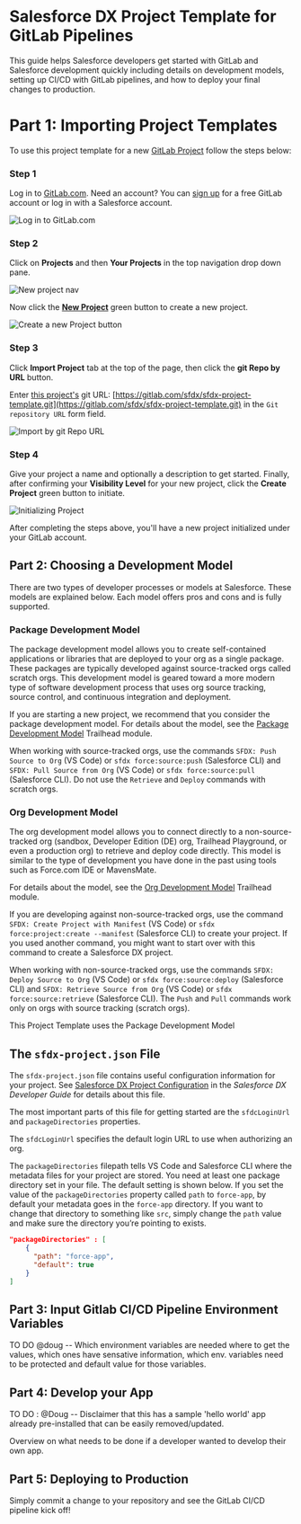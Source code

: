 # Salesforce DX Project Template for GitLab Pipelines

This guide helps Salesforce developers get started with GitLab and Salesforce development quickly including details on development models, setting up CI/CD with GitLab pipelines, and how to deploy your final changes to production.

# Part 1: Importing Project Templates

To use this project template for a new [GitLab Project](https://docs.gitlab.com/ee/user/project/) follow the steps below:

### Step 1

Log in to [GitLab.com](https://gitlab.com/users/sign_in). Need an account? You can [sign up](https://gitlab.com/users/sign_in) for a free GitLab account or log in with a Salesforce account.

![Log in to GitLab.com](./images/login.png)

### Step 2

Click on **Projects** and then **Your Projects** in the top navigation drop down pane.

![New project nav](./images/project-nav.png)

Now click the [**New Project**](https://gitlab.com/projects/new) green button to create a new project.

![Create a new Project button](./images/new-project-button.png)

### Step 3

Click **Import Project** tab at the top of the page, then click the **git Repo by URL** button.

Enter [this project's](https://gitlab.com/sfdx/sfdx-project-template) git URL: [https://gitlab.com/sfdx/sfdx-project-template.git](https://gitlab.com/sfdx/sfdx-project-template.git) in the `Git repository URL` form field.

![Import by git Repo URL](./images/new-project.png)

### Step 4

Give your project a name and optionally a description to get started. Finally, after confirming your **Visibility Level** for your new project, click the **Create Project** green button to initiate.

![Initializing Project](./images/new-project-2.png)

After completing the steps above, you'll have a new project initialized under your GitLab account.

## Part 2: Choosing a Development Model

There are two types of developer processes or models at Salesforce. These models are explained below. Each model offers pros and cons and is fully supported.

### Package Development Model

The package development model allows you to create self-contained applications or libraries that are deployed to your org as a single package. These packages are typically developed against source-tracked orgs called scratch orgs. This development model is geared toward a more modern type of software development process that uses org source tracking, source control, and continuous integration and deployment.

If you are starting a new project, we recommend that you consider the package development model. For details about the model, see the [Package Development Model](https://trailhead.salesforce.com/en/content/learn/modules/sfdx_dev_model) Trailhead module.

When working with source-tracked orgs, use the commands `SFDX: Push Source to Org` (VS Code) or `sfdx force:source:push` (Salesforce CLI) and `SFDX: Pull Source from Org` (VS Code) or `sfdx force:source:pull` (Salesforce CLI). Do not use the `Retrieve` and `Deploy` commands with scratch orgs.

### Org Development Model

The org development model allows you to connect directly to a non-source-tracked org (sandbox, Developer Edition (DE) org, Trailhead Playground, or even a production org) to retrieve and deploy code directly. This model is similar to the type of development you have done in the past using tools such as Force.com IDE or MavensMate.

For details about the model, see the [Org Development Model](https://trailhead.salesforce.com/content/learn/modules/org-development-model) Trailhead module.

If you are developing against non-source-tracked orgs, use the command `SFDX: Create Project with Manifest` (VS Code) or `sfdx force:project:create --manifest` (Salesforce CLI) to create your project. If you used another command, you might want to start over with this command to create a Salesforce DX project.

When working with non-source-tracked orgs, use the commands `SFDX: Deploy Source to Org` (VS Code) or `sfdx force:source:deploy` (Salesforce CLI) and `SFDX: Retrieve Source from Org` (VS Code) or `sfdx force:source:retrieve` (Salesforce CLI). The `Push` and `Pull` commands work only on orgs with source tracking (scratch orgs).

This Project Template uses the Package Development Model

## The `sfdx-project.json` File

The `sfdx-project.json` file contains useful configuration information for your project. See [Salesforce DX Project Configuration](https://developer.salesforce.com/docs/atlas.en-us.sfdx_dev.meta/sfdx_dev/sfdx_dev_ws_config.htm) in the _Salesforce DX Developer Guide_ for details about this file.

The most important parts of this file for getting started are the `sfdcLoginUrl` and `packageDirectories` properties.

The `sfdcLoginUrl` specifies the default login URL to use when authorizing an org.

The `packageDirectories` filepath tells VS Code and Salesforce CLI where the metadata files for your project are stored. You need at least one package directory set in your file. The default setting is shown below. If you set the value of the `packageDirectories` property called `path` to `force-app`, by default your metadata goes in the `force-app` directory. If you want to change that directory to something like `src`, simply change the `path` value and make sure the directory you’re pointing to exists.

```json
"packageDirectories" : [
    {
      "path": "force-app",
      "default": true
    }
]
```

## Part 3: Input Gitlab CI/CD Pipeline Environment Variables

TO DO @doug -- Which environment variables are needed where to get the values, which ones have sensative information, which env. variables need to be protected and default value for those variables.

## Part 4: Develop your App

TO DO : @Doug -- Disclaimer that this has a sample 'hello world' app already pre-installed that can be easily removed/updated.

Overview on what needs to be done if a developer wanted to develop their own app.

## Part 5: Deploying to Production

Simply commit a change to your repository and see the GitLab CI/CD pipeline kick off!
